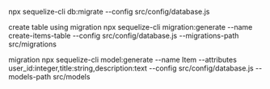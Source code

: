  npx sequelize-cli db:migrate --config src/config/database.js

create table using migration
npx sequelize-cli migration:generate --name create-items-table --config src/config/database.js --migrations-path src/migrations

migration
npx sequelize-cli model:generate --name Item --attributes user_id:integer,title:string,description:text --config src/config/database.js --models-path src/models